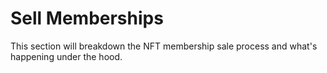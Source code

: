 # Sell Memberships

This section will breakdown the NFT membership sale process and what's happening under the hood.
